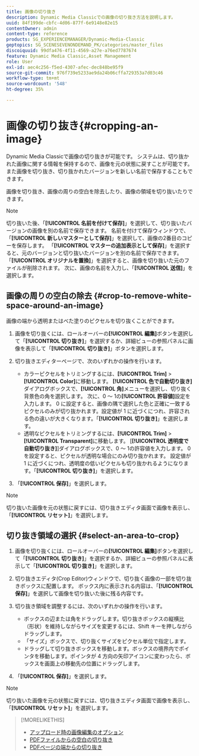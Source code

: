 ```yaml
---
title: 画像の切り抜き
description: Dynamic Media Classicでの画像の切り抜き方法を説明します。
uuid: 84f199de-cbfc-4d06-877f-6e9148e82e15
contentOwner: admin
content-type: reference
products: SG_EXPERIENCEMANAGER/Dynamic-Media-Classic
geptopics: SG_SCENESEVENONDEMAND_PK/categories/master_files
discoiquuid: 99dfa476-4f11-4569-a27e-a76ed7787674
feature: Dynamic Media Classic,Asset Management
role: User
exl-id: aec4c256-f5ed-4307-afec-dec848be95f9
source-git-commit: 976f739e5233ae9da24b06cffa729353a7d03c46
workflow-type: tm+mt
source-wordcount: '548'
ht-degree: 35%

---
```


# 画像の切り抜き{#cropping-an-image}

Dynamic Media Classicで画像の切り抜きが可能です。 システムは、切り抜かれた画像に関する情報を保持するので、画像を元の状態に戻すことが可能です。また画像を切り抜き、切り抜かれたバージョンを新しい名前で保存することもできます。

画像を切り抜き、画像の周りの空白を除去したり、画像の領域を切り抜いたりできます。

>[!NOTE]
>
>切り抜いた後、「**[!UICONTROL 名前を付けて保存]**」を選択して、切り抜いたバージョンの画像を別の名前で保存できます。 名前を付けて保存ウィンドウで、「**[!UICONTROL 新しいマスターとして保存]**」を選択して、画像の2番目のコピーを保存します。 「**[!UICONTROL マスターの追加表示として保存]**」を選択すると、元のバージョンと切り抜いたバージョンを別の名前で保存できます。 「**[!UICONTROL オリジナルを置換]**」を選択すると、画像を切り抜いた元のファイルが削除されます。 次に、画像の名前を入力し、「**[!UICONTROL 送信]**」を選択します。

## 画像の周りの空白の除去 {#crop-to-remove-white-space-around-an-image}

画像の端から透明またはべた塗りのピクセルを切り抜くことができます。

1. 画像を切り抜くには、ロールオーバーの&#x200B;**[!UICONTROL 編集]**&#x200B;ボタンを選択して「**[!UICONTROL 切り抜き]**」を選択するか、詳細ビューの参照パネルに画像を表示して「**[!UICONTROL 切り抜き]**」ボタンを選択します。
1. 切り抜きエディターページで、次のいずれかの操作を行います。

   * カラーピクセルをトリミングするには、**[!UICONTROL Trim]** > **[!UICONTROL Color]**&#x200B;に移動します。 **[!UICONTROL 色で自動切り抜き]**&#x200B;ダイアログボックスで、**[!UICONTROL 角]**&#x200B;メニューを選択し、切り抜く背景色の角を選択します。 次に、0 ～ 1の&#x200B;**[!UICONTROL 許容値]**&#x200B;設定を入力します。 0 に設定すると、画像の隅で選択した色と正確に一致するピクセルのみが切り抜かれます。設定値が 1 に近づくにつれ、許容される色の違いが大きくなります。「**[!UICONTROL 切り抜き]**」を選択します。
   * 透明なピクセルをトリミングするには、**[!UICONTROL Trim]** > **[!UICONTROL Transparent]**&#x200B;に移動します。 [**[!UICONTROL 透明度で自動切り抜き]**]ダイアログボックスで、0 ～ 1の許容値を入力します。 0を設定すると、ピクセルが透明な場合にのみ切り抜かれます。 設定値が 1 に近づくにつれ、透明度の低いピクセルも切り抜かれるようになります。「**[!UICONTROL 切り抜き]**」を選択します。

1. 「**[!UICONTROL 保存]**」を選択します。

>[!NOTE]
>
>切り抜いた画像を元の状態に戻すには、切り抜きエディタ画面で画像を表示し、「**[!UICONTROL リセット]**」を選択します。

## 切り抜き領域の選択 {#select-an-area-to-crop}

1. 画像を切り抜くには、ロールオーバーの&#x200B;**[!UICONTROL 編集]**&#x200B;ボタンを選択して「**[!UICONTROL 切り抜き]**」を選択するか、詳細ビューの参照パネルに表示して「**[!UICONTROL 切り抜き]**」を選択します。

1. 切り抜きエディタ(Crop Editor)ウィンドウで、切り抜く画像の一部を切り抜きボックスに配置します。 ボックス内に表示される内容は、「**[!UICONTROL 保存]**」を選択して画像を切り抜いた後に残る内容です。
1. 切り抜き領域を調整するには、次のいずれかの操作を行います。

   * ボックスの辺または角をドラッグします。切り抜きボックスの縦横比（形状）を維持しながらサイズを変更するには、Shift キーを押しながらドラッグします。
   * 「サイズ」ボックスで、切り抜くサイズをピクセル単位で指定します。
   * ドラッグして切り抜きボックスを移動します。ボックスの境界内でポインタを移動します。ポインタが 4 方向の矢印アイコンに変わったら、ボックスを画面上の移動先の位置にドラッグします。

1. 「**[!UICONTROL 保存]**」を選択します。

>[!NOTE]
>
>切り抜いた画像を元の状態に戻すには、切り抜きエディタ画面で画像を表示し、「**[!UICONTROL リセット]**」を選択します。

>[!MORELIKETHIS]
>
>* [アップロード時の画像編集のオプション](image-editing-options-upload.md#image-editing-options-at-upload)
>* [PDFファイルからの空白の切り抜き](pdfs.md#cropping_white_space_from_a_pdf_file)
>* [PDFページの端からの切り抜き](pdfs.md#cropping_from_the_sides_of_pdf_pages)

